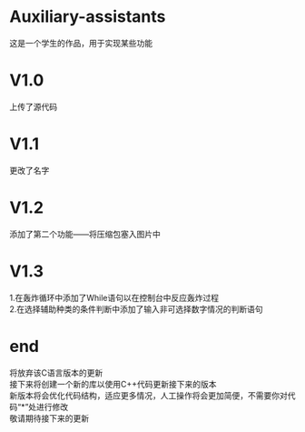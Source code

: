 # Auxiliary-assistants
这是一个学生的作品，用于实现某些功能  
# V1.0  
上传了源代码  
# V1.1  
更改了名字
# V1.2  
添加了第二个功能——将压缩包塞入图片中  
# V1.3  
1.在轰炸循环中添加了While语句以在控制台中反应轰炸过程  
2.在选择辅助种类的条件判断中添加了输入非可选择数字情况的判断语句  
# end
将放弃该C语言版本的更新  
接下来将创建一个新的库以使用C++代码更新接下来的版本  
新版本将会优化代码结构，适应更多情况，人工操作将会更加简便，不需要你对代码“*”处进行修改  
敬请期待接下来的更新